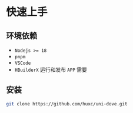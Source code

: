 # 快速上手

## 环境依赖

- `Nodejs >= 18`
- `pnpm`
- `VSCode`
- `HBuilderX` 运行和发布 `APP` 需要

## 安装

```sh
git clone https://github.com/huxc/uni-dove.git
```
